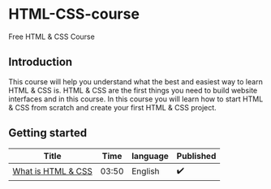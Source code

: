 # HTML-CSS-course
Free HTML &amp; CSS Course

## Introduction
This course will help you understand what the best and easiest way to learn HTML & CSS is. HTML & CSS are the first things you need to build website interfaces and in this course. In this course you will learn how to start HTML & CSS from scratch and create your first HTML & CSS project.

## Getting started
| Title           | Time | language | Published | 
|-----------------|------|----------|-----------|
| [What is HTML & CSS](https://www.youtube.com/watch?v=ipFVn99rqCo) | 03:50 | English | :heavy_check_mark: |

